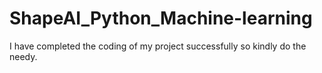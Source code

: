 # ShapeAI_Python_Machine-learning
I have completed the coding of my project successfully so kindly do the needy.
